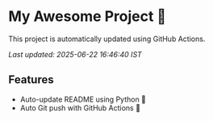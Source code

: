# My Awesome Project 🚀

This project is automatically updated using GitHub Actions.

_Last updated: 2025-06-22 16:46:40 IST_

## Features
- Auto-update README using Python 🐍
- Auto Git push with GitHub Actions 🤖
